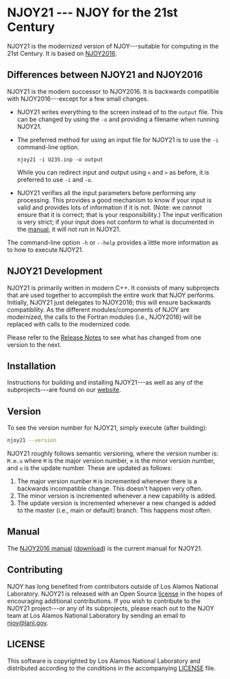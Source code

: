 # NJOY21 --- NJOY for the 21st Century
NJOY21 is the modernized version of NJOY---suitable for computing in the 21st Century. It is based on [NJOY2016](https://njoy.github.io/NJOY21).

## Differences between NJOY21 and NJOY2016
NJOY21 is the modern successor to NJOY2016. It is backwards compatible with NJOY2016---except for a few small changes.

- NJOY21 writes everything to the screen instead of to the `output` file. This can be changed by using the `-o` and providing a filename when running NJOY21.
- The preferred method for using an input file for NJOY21 is to use the `-i` command-line option.

    ```
    njoy21 -i U235.inp -o output
    ```
  While you can redirect input and output using `<` and `>` as before, it is preferred to use `-i` and `-o`.

- NJOY21 verifies all the input parameters before performing any processing. This provides a good mechanism to know if your input is valid and provides lots of information if it is not. (Note: we *cannot* ensure that it is correct; that is your responsibility.) The input verification is very strict; if your input does not conform to what is documented in the [manual](https://github.com/njoy/NJOY2016-manual/blob/master/njoy16.pdf), it will not run in NJOY21.

The command-line option `-h` or `--help` provides a little more information as to how to execute NJOY21.

## NJOY21 Development
NJOY21 is primarily written in modern C++. It consists of many subprojects that are used together to accomplish the entire work that NJOY performs. Initially, NJOY21 just delegates to NJOY2016; this will ensure backwards compatibility. As the different modules/components of NJOY are modernized, the calls to the Fortran modules (i.e., NJOY2016) will be replaced with calls to the modernized code.

Please refer to the [Release Notes](ReleaseNotes.md) to see what has changed from one version to the next.

## Installation
Instructions for building and installing NJOY21---as well as any of the subprojects---are
found on our [website](https://docs.njoy21.io/install.html).

## Version
To see the version number for NJOY21, simply execute (after building):
```bash
njoy21 --version
```
NJOY21 roughly follows semantic versioning, where the version number is: `M.m.u` where `M` is the major version number, `m` is the minor version number, and `u` is the update number. These are updated as follows:

1. The major version number `M` is incremented whenever there is a backwards incompatible change. This doesn't happen very often.
2. The minor version is incremented whenever a new capability is added.
3. The update version is incremented whenever a new changed is added to the master (i.e., main or default) branch. This happens most often.

## Manual
The [NJOY2016 manual](https://github.com/njoy/NJOY2016-manual/blob/master/njoy16.pdf) ([download](https://github.com/njoy/NJOY2016-manual/raw/master/njoy16.pdf)) is the current manual for NJOY21.

## Contributing
NJOY has long benefited from contributors outside of Los Alamos National Laboratory. NJOY21 is released with an Open Source [license](LICENSE) in the hopes of encouraging additional contributions. If you wish to contribute to the NJOY21 project---or any of its subprojects, please reach out to the NJOY team at Los Alamos National Laboratory by sending an email to [njoy@lanl.gov](mailto:njoy@lanl.gov).

## LICENSE
This software is copyrighted by Los Alamos National Laboratory and distributed according to the conditions in the accompanying [LICENSE](LICENSE) file.
